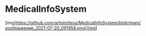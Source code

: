 # MedicalInfoSystem
[img]https://github.com/artistotless/MedicalInfoSystem/blob/main/изображение_2021-07-20_091958.png[/img]
